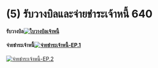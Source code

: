 # (5)    รับวางบิลและจ่ายชำระเจ้าหนี้  640

#### รับวางบิล[![ใบวางบิลเจ้าหนี้](http://www.smlaccount.com/manual/wp-content/uploads/2017/10/ใบวางบิลเจ้าหนี้.jpg)](http://www.smlaccount.com/manual/wp-content/uploads/2017/10/ใบวางบิลเจ้าหนี้.jpg)

#### จ่ายชำระเจ้าหนี้[![จ่ายชำระเจ้าหนี้-EP.1](http://www.smlaccount.com/manual/wp-content/uploads/2017/10/จ่ายชำระเจ้าหนี้-EP.1.jpg)](http://www.smlaccount.com/manual/wp-content/uploads/2017/10/จ่ายชำระเจ้าหนี้-EP.1.jpg)
[![จ่ายชำระเจ้าหนี้-EP.2](http://www.smlaccount.com/manual/wp-content/uploads/2017/10/จ่ายชำระเจ้าหนี้-EP.2.jpg)](http://www.smlaccount.com/manual/wp-content/uploads/2017/10/จ่ายชำระเจ้าหนี้-EP.2.jpg)

       

